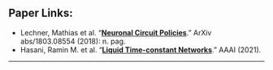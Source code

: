 ## Paper Links: 
- Lechner, Mathias et al. “[**Neuronal Circuit Policies**](https://arxiv.org/pdf/1803.08554.pdf).” ArXiv abs/1803.08554 (2018): n. pag.
- Hasani, Ramin M. et al. “[**Liquid Time-constant Networks**](https://arxiv.org/pdf/2006.04439.pdf).” AAAI (2021).

___________________________________________





